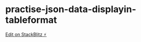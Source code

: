 # practise-json-data-displayin-tableformat

[Edit on StackBlitz ⚡️](https://stackblitz.com/edit/stackblitz-starters-aww19w)